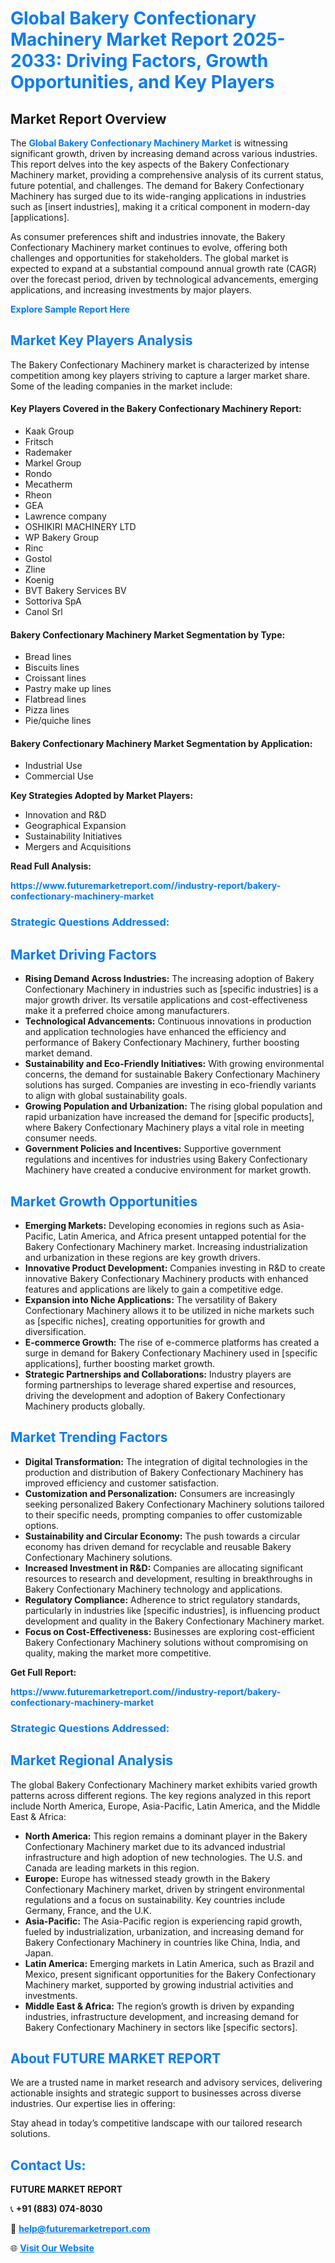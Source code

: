 <h1 style="color: #007BFF;">Global Bakery Confectionary Machinery Market Report 2025-2033: Driving Factors, Growth Opportunities, and Key Players</h1>

<section id="overview">
<h2>Market Report Overview</h2>
<p>The <a href="https://www.futuremarketreport.com//industry-report/bakery-confectionary-machinery-market" style="color: #007BFF; text-decoration: none;"><strong>Global Bakery Confectionary Machinery Market</strong></a> is witnessing significant growth, driven by increasing demand across various industries. This report delves into the key aspects of the Bakery Confectionary Machinery market, providing a comprehensive analysis of its current status, future potential, and challenges. The demand for Bakery Confectionary Machinery has surged due to its wide-ranging applications in industries such as [insert industries], making it a critical component in modern-day [applications].</p>
<p>As consumer preferences shift and industries innovate, the Bakery Confectionary Machinery market continues to evolve, offering both challenges and opportunities for stakeholders. The global market is expected to expand at a substantial compound annual growth rate (CAGR) over the forecast period, driven by technological advancements, emerging applications, and increasing investments by major players.</p>
</section>

<section id="overview">
<p><a href="https://www.futuremarketreport.com//request-sample/reportId=60811" style="color: #007BFF; text-decoration: none;"><strong>Explore Sample Report Here</strong></a></p>
</section>

<section id="key-players">
<h2 style="color: #007BFF;">Market Key Players Analysis</h2>
<p>The Bakery Confectionary Machinery market is characterized by intense competition among key players striving to capture a larger market share. Some of the leading companies in the market include:</p>
<h4>Key Players Covered in the Bakery Confectionary Machinery Report:</h4>
<ul><li>Kaak Group</li><li>Fritsch</li><li>Rademaker</li><li>Markel Group</li><li>Rondo</li><li>Mecatherm</li><li>Rheon</li><li>GEA</li><li>Lawrence company</li><li>OSHIKIRI MACHINERY LTD</li><li>WP Bakery Group</li><li>Rinc</li><li>Gostol</li><li>Zline</li><li>Koenig</li><li>BVT Bakery Services BV</li><li>Sottoriva SpA</li><li>Canol Srl</li></ul>
<h4>Bakery Confectionary Machinery Market Segmentation by Type:</h4>
<ul><li>Bread lines</li><li>Biscuits lines</li><li>Croissant lines</li><li>Pastry make up lines</li><li>Flatbread lines</li><li>Pizza lines</li><li>Pie/quiche lines</li></ul>

<h4>Bakery Confectionary Machinery Market Segmentation by Application:</h4>
<ul><li>Industrial Use</li><li>Commercial Use</li></ul>
<p><strong>Key Strategies Adopted by Market Players:</strong></p>
<ul>
<li>Innovation and R&D</li>
<li>Geographical Expansion</li>
<li>Sustainability Initiatives</li>
<li>Mergers and Acquisitions</li>
</ul>
</section>

<section>
<p><strong>Read Full Analysis: </strong></p><a href="https://www.futuremarketreport.com//industry-report/bakery-confectionary-machinery-market" style="color: #007BFF; text-decoration: none;"><strong>https://www.futuremarketreport.com//industry-report/bakery-confectionary-machinery-market</strong></a>
<h3 style="color: #007BFF;">Strategic Questions Addressed:</h3>
</section>

<section id="driving-factors">
<h2 style="color: #007BFF;">Market Driving Factors</h2>
<ul>
<li><strong>Rising Demand Across Industries:</strong> The increasing adoption of Bakery Confectionary Machinery in industries such as [specific industries] is a major growth driver. Its versatile applications and cost-effectiveness make it a preferred choice among manufacturers.</li>
<li><strong>Technological Advancements:</strong> Continuous innovations in production and application technologies have enhanced the efficiency and performance of Bakery Confectionary Machinery, further boosting market demand.</li>
<li><strong>Sustainability and Eco-Friendly Initiatives:</strong> With growing environmental concerns, the demand for sustainable Bakery Confectionary Machinery solutions has surged. Companies are investing in eco-friendly variants to align with global sustainability goals.</li>
<li><strong>Growing Population and Urbanization:</strong> The rising global population and rapid urbanization have increased the demand for [specific products], where Bakery Confectionary Machinery plays a vital role in meeting consumer needs.</li>
<li><strong>Government Policies and Incentives:</strong> Supportive government regulations and incentives for industries using Bakery Confectionary Machinery have created a conducive environment for market growth.</li>
</ul>
</section>

<section id="growth-opportunities">
<h2 style="color: #007BFF;">Market Growth Opportunities</h2>
<ul>
<li><strong>Emerging Markets:</strong> Developing economies in regions such as Asia-Pacific, Latin America, and Africa present untapped potential for the Bakery Confectionary Machinery market. Increasing industrialization and urbanization in these regions are key growth drivers.</li>
<li><strong>Innovative Product Development:</strong> Companies investing in R&D to create innovative Bakery Confectionary Machinery products with enhanced features and applications are likely to gain a competitive edge.</li>
<li><strong>Expansion into Niche Applications:</strong> The versatility of Bakery Confectionary Machinery allows it to be utilized in niche markets such as [specific niches], creating opportunities for growth and diversification.</li>
<li><strong>E-commerce Growth:</strong> The rise of e-commerce platforms has created a surge in demand for Bakery Confectionary Machinery used in [specific applications], further boosting market growth.</li>
<li><strong>Strategic Partnerships and Collaborations:</strong> Industry players are forming partnerships to leverage shared expertise and resources, driving the development and adoption of Bakery Confectionary Machinery products globally.</li>
</ul>
</section>

<section id="trending-factors">
<h2 style="color: #007BFF;">Market Trending Factors</h2>
<ul>
<li><strong>Digital Transformation:</strong> The integration of digital technologies in the production and distribution of Bakery Confectionary Machinery has improved efficiency and customer satisfaction.</li>
<li><strong>Customization and Personalization:</strong> Consumers are increasingly seeking personalized Bakery Confectionary Machinery solutions tailored to their specific needs, prompting companies to offer customizable options.</li>
<li><strong>Sustainability and Circular Economy:</strong> The push towards a circular economy has driven demand for recyclable and reusable Bakery Confectionary Machinery solutions.</li>
<li><strong>Increased Investment in R&D:</strong> Companies are allocating significant resources to research and development, resulting in breakthroughs in Bakery Confectionary Machinery technology and applications.</li>
<li><strong>Regulatory Compliance:</strong> Adherence to strict regulatory standards, particularly in industries like [specific industries], is influencing product development and quality in the Bakery Confectionary Machinery market.</li>
<li><strong>Focus on Cost-Effectiveness:</strong> Businesses are exploring cost-efficient Bakery Confectionary Machinery solutions without compromising on quality, making the market more competitive.</li>
</ul>
</section>

<section>
<p><strong>Get Full Report: </strong></p><a href="https://www.futuremarketreport.com//industry-report/bakery-confectionary-machinery-market" style="color: #007BFF; text-decoration: none;"><strong>https://www.futuremarketreport.com//industry-report/bakery-confectionary-machinery-market</strong></a>
<h3 style="color: #007BFF;">Strategic Questions Addressed:</h3>
</section>


<section id="regional-analysis">
<h2 style="color: #007BFF;">Market Regional Analysis</h2>
<p>The global Bakery Confectionary Machinery market exhibits varied growth patterns across different regions. The key regions analyzed in this report include North America, Europe, Asia-Pacific, Latin America, and the Middle East & Africa:</p>
<ul>
<li><strong>North America:</strong> This region remains a dominant player in the Bakery Confectionary Machinery market due to its advanced industrial infrastructure and high adoption of new technologies. The U.S. and Canada are leading markets in this region.</li>
<li><strong>Europe:</strong> Europe has witnessed steady growth in the Bakery Confectionary Machinery market, driven by stringent environmental regulations and a focus on sustainability. Key countries include Germany, France, and the U.K.</li>
<li><strong>Asia-Pacific:</strong> The Asia-Pacific region is experiencing rapid growth, fueled by industrialization, urbanization, and increasing demand for Bakery Confectionary Machinery in countries like China, India, and Japan.</li>
<li><strong>Latin America:</strong> Emerging markets in Latin America, such as Brazil and Mexico, present significant opportunities for the Bakery Confectionary Machinery market, supported by growing industrial activities and investments.</li>
<li><strong>Middle East & Africa:</strong> The region’s growth is driven by expanding industries, infrastructure development, and increasing demand for Bakery Confectionary Machinery in sectors like [specific sectors].</li>
</ul>
</section>

<footer>
<h2 style="color: #007BFF;">About FUTURE MARKET REPORT</h2>
<p>We are a trusted name in market research and advisory services, delivering actionable insights and strategic support to businesses across diverse industries. Our expertise lies in offering:</p>

<p>Stay ahead in today’s competitive landscape with our tailored research solutions.</p>

<h2 style="color: #007BFF;">Contact Us:</h2>
<p><strong>FUTURE MARKET REPORT</strong></p>
<p>📞 <strong>+91 (883) 074-8030</strong></p>
<p>📧 <strong><a href="mailto:help@futuremarketreport.com" style="color: #007BFF;">help@futuremarketreport.com</a></strong></p>
<p>🌐 <strong><a href="https://www.futuremarketreport.com/" style="color: #007BFF;">Visit Our Website</a></strong></p>
</footer>